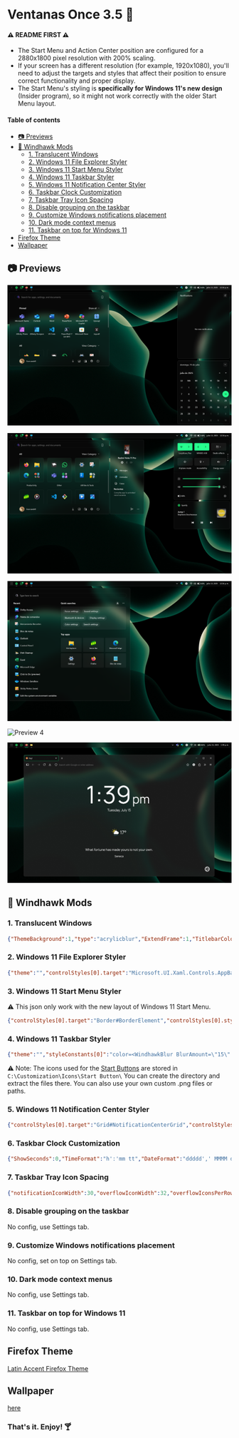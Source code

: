 # Ventanas Once 3.5 🦅

#### ⚠️ README FIRST ⚠️
- The Start Menu and Action Center position are configured for a 2880x1800 pixel resolution with 200% scaling.
- If your screen has a different resolution (for example, 1920x1080), you'll need to adjust the targets and styles that affect their position to ensure correct functionality and proper display.
- The Start Menu's styling is **specifically for Windows 11's new design** (Insider program), so it might not work correctly with the older Start Menu layout.

#### Table of contents
* [📷 Previews](#previews)
* [🦅 Windhawk Mods](#windhawk-mods)
    * [1. Translucent Windows](#1-translucent-windows)
    * [2. Windows 11 File Explorer Styler](#2-windows-11-file-explorer-styler)
    * [3. Windows 11 Start Menu Styler](#3-windows-11-start-menu-styler)
    * [4. Windows 11 Taskbar Styler](#4-windows-11-taskbar-styler)
    * [5. Windows 11 Notification Center Styler](#5-windows-11-notification-center-styler)
    * [6. Taskbar Clock Customization](#6-taskbar-clock-customization)
    * [7. Taskbar Tray Icon Spacing](#7-taskbar-tray-icon-spacing)
    * [8. Disable grouping on the taskbar](#8-disable-grouping-on-the-taskbar)
    * [9. Customize Windows notifications placement](#9-customize-windows-notifications-placement)
    * [10. Dark mode context menus](#10-dark-mode-context-menus)
    * [11. Taskbar on top for Windows 11](#11-taskbar-on-top-for-windows-11)
* [Firefox Theme](#firefox-theme)
* [Wallpaper](#wallpaper)

## 📷 Previews

![Preview 1](https://github.com/Acercandr0/Ventanas-Once/blob/main/Previews/prev1.png)

![Preview 2](https://github.com/Acercandr0/Ventanas-Once/blob/main/Previews/prev2.png)

![Preview 3](https://github.com/Acercandr0/Ventanas-Once/blob/main/Previews/prev3.png)

![Preview 4](https://github.com/Acercandr0/Ventanas-Once/blob/main/Previews/prev4.png)

![Preview 5](https://github.com/Acercandr0/Ventanas-Once/blob/main/Previews/prev5.png)

## 🦅 Windhawk Mods

### 1. Translucent Windows
```json
{"ThemeBackground":1,"type":"acrylicblur","ExtendFrame":1,"TitlebarColor.ColorTitlebar":0,"TitlebarColor.titlerbarstyles_active":"","TitlebarColor.titlerbarstyles_inactive":"","TitlebarTextColor.ColorTitlebarText":0,"TitlebarTextColor.titlerbarcolorstyles_active":"","TitlebarTextColor.titlerbarcolorstyles_inactive":"","BorderColor.ColorBorder":0,"BorderColor.borderstyles_active":"0","BorderColor.borderstyles_inactive":"0","BorderColor.MenuBorderColor":0,"TextAlphaBlend":1,"AccentBlurBehind":"B3222733","ImmersiveDarkTitle":1,"CornerOption":"default","RainbowSpeed":1,"BorderColor.RainbowBorder":0,"TitlebarColor.RainbowTitlebar":0,"RenderingMod.ThemeBackground":1,"RenderingMod.AccentColorControls":1,"RuledPrograms[0].target":"mspaint.exe","RuledPrograms[0].type":"none","RuledPrograms[0].AccentBlurBehind":"00000000","RuledPrograms[0].ImmersiveDarkTitle":0,"RuledPrograms[0].ExtendFrame":0,"RuledPrograms[0].CornerOption":"default","RuledPrograms[0].RainbowSpeed":1,"RuledPrograms[0].TitlebarColor.ColorTitlebar":0,"RuledPrograms[0].TitlebarColor.RainbowTitlebar":0,"RuledPrograms[0].TitlebarColor.titlerbarstyles_active":"FF0000","RuledPrograms[0].TitlebarColor.titlerbarstyles_inactive":"00FFFF","RuledPrograms[0].TitlebarTextColor.ColorTitlebarText":0,"RuledPrograms[0].TitlebarTextColor.RainbowTextColor":0,"RuledPrograms[0].TitlebarTextColor.titlerbarcolorstyles_active":"FF0000","RuledPrograms[0].TitlebarTextColor.titlerbarcolorstyles_inactive":"00FFFF","RuledPrograms[0].BorderColor.ColorBorder":0,"RuledPrograms[0].BorderColor.RainbowBorder":0,"RuledPrograms[0].BorderColor.borderstyles_active":"FF0000","RuledPrograms[0].BorderColor.borderstyles_inactive":"00FFFF"}
```

### 2. Windows 11 File Explorer Styler
```json
{"theme":"","controlStyles[0].target":"Microsoft.UI.Xaml.Controls.AppBarSeparator","controlStyles[0].styles[0]":"Visibility=Collapsed","controlStyles[1].target":"Grid#DetailsViewControlRootGrid","controlStyles[1].styles[0]":"Background=Transparent","controlStyles[2].target":"StackPanel#DetailsViewThumbnail","controlStyles[2].styles[0]":"Background=Transparent","controlStyles[3].target":"Grid#CommandBarControlRootGrid","controlStyles[3].styles[0]":"Background=Transparent","controlStyles[3].styles[1]":"BorderThickness=0,0,0,0","controlStyles[4].target":"FileExplorerExtensions.GalleryViewControl#GalleryViewControl > Grid","controlStyles[4].styles[0]":"Background=Transparent","controlStyles[5].target":"FileExplorerExtensions.GalleryViewControl#GalleryViewControl > Grid > Grid#GalleryRootGrid","controlStyles[5].styles[0]":"Background=Transparent","controlStyles[6].target":"TabViewItem > Grid#LayoutRoot > Canvas > Microsoft.UI.Xaml.Shapes.Path#SelectedBackgroundPath","controlStyles[6].styles[0]":"Fill=Transparent","controlStyles[7].target":"Microsoft.UI.Xaml.Controls.Grid#NavigationBarControlGrid","controlStyles[7].styles[0]":"Background=Transparent","controlStyles[8].target":"CommandBar#FileExplorerCommandBar","controlStyles[8].styles[0]":"Background=Transparent","controlStyles[9].target":"Microsoft.UI.Xaml.Controls.Border#RightBottomBorderLine","controlStyles[9].styles[0]":"Visibility=Collapsed","controlStyles[10].target":"Microsoft.UI.Xaml.Controls.Border#LeftBottomBorderLine","controlStyles[10].styles[0]":"Visibility=Collapsed","controlStyles[11].target":"Microsoft.UI.Xaml.Controls.Border#BottomBorderLine","controlStyles[11].styles[0]":"Visibility=Collapsed","controlStyles[12].target":"TabViewItem > Grid#LayoutRoot > Grid#TabContainer","controlStyles[12].styles[0]":"BorderBrush=Transparent","controlStyles[12].styles[1]":"Background=Transparent","styleConstants[0]":"","resourceVariables[0].variableKey":"","resourceVariables[0].value":"","explorerFrameContainerHeight":0}
```

### 3. Windows 11 Start Menu Styler
⚠️ This json only work with the new layout of Windows 11 Start Menu.
```json
{"controlStyles[0].target":"Border#BorderElement","controlStyles[0].styles[0]":"Background=Transparent","controlStyles[1].target":"Border#StartDropShadow\"","controlStyles[1].styles[0]":"Visibility=Collapsed","controlStyles[2].target":"Border#AcrylicBorder","controlStyles[2].styles[0]":"Background:=$color","controlStyles[3].target":"Border#AcrylicOverlay","controlStyles[3].styles[0]":"Background:=Transparent","controlStyles[3].styles[1]":"BorderThickness=0,0,0,0","controlStyles[4].target":"Grid#UnderlineContainer","controlStyles[4].styles[0]":"Visibility=Collapsed","controlStyles[5].target":"Border#dropshadow","controlStyles[5].styles[0]":"Visibility=Collapsed","controlStyles[6].target":"Windows.UI.Xaml.Controls.Grid#FrameRoot","controlStyles[6].styles[0]":"RenderTransform:=<TranslateTransform X=\"0\" Y=\"-368\" />","controlStyles[6].styles[1]":"MaxHeight=500","controlStyles[7].target":"Windows.UI.Xaml.Controls.SemanticZoom#TopLevelRoot","controlStyles[7].styles[0]":"RenderTransform:=<TranslateTransform X=\"0\" Y=\"368\" />","controlStyles[8].target":"Windows.UI.Xaml.Controls.Border#RightCompanionDropShadow","controlStyles[8].styles[0]":"Visibility=Collapsed","controlStyles[9].target":"Windows.UI.Xaml.Controls.Border#AppBorder","controlStyles[9].styles[0]":"Background:=$color","controlStyles[10].target":"Windows.UI.Xaml.Controls.Border#TaskbarSearchBackground","controlStyles[10].styles[0]":"Background=Transparent","controlStyles[11].target":"Windows.UI.Xaml.Controls.Border#dropshadow","controlStyles[11].styles[0]":"Visibility=Collapsed","controlStyles[12].target":"Windows.UI.Xaml.Controls.Border#LayerBorder","controlStyles[12].styles[0]":"Visibility=Collapsed","controlStyles[13].target":"StartMenu.FolderModal","controlStyles[13].styles[0]":"RenderTransform:=<TranslateTransform X=\"0\" Y=\"368\" />","controlStyles[14].target":"StartMenu.FolderModal > Windows.UI.Xaml.Controls.Grid#Root > Windows.UI.Xaml.Controls.Border","controlStyles[14].styles[0]":"Background:=$color","controlStyles[14].styles[1]":"Shadow:=","controlStyles[14].styles[2]":"BorderThickness=0","controlStyles[15].target":"StartMenu.CategoryControl > Windows.UI.Xaml.Controls.Grid#RootGrid > Windows.UI.Xaml.Controls.Border","controlStyles[15].styles[0]":"BorderThickness=0","controlStyles[16].target":"Windows.UI.Xaml.Controls.Border#StartDropShadow","controlStyles[16].styles[0]":"Visibility=Collapsed","controlStyles[2].styles[1]":"BorderThickness=0","controlStyles[9].styles[1]":"BorderThickness=0","styleConstants[0]":"color=<WindhawkBlur BlurAmount=\"20\" TintColor=\"#B3222733\"/>","controlStyles[15].styles[1]":"Background:=$color"}
```

### 4. Windows 11 Taskbar Styler  
```json
{"theme":"","styleConstants[0]":"color=<WindhawkBlur BlurAmount=\"15\" TintColor=\"#B3222733\"/>","resourceVariables[0].variableKey":"","resourceVariables[0].value":"","controlStyles[0].target":"Taskbar.TaskListLabeledButtonPanel@RunningIndicatorStates > Rectangle#RunningIndicator","controlStyles[0].styles[0]":"Width@ActiveRunningIndicator=21","controlStyles[0].styles[1]":"Height=2","controlStyles[0].styles[2]":"Width@InactiveRunningIndicator=10","controlStyles[0].styles[3]":"Margin=4,0,0,0","controlStyles[1].target":"Taskbar.ExperienceToggleButton#LaunchListButton[AutomationProperties.AutomationId=StartButton] > Taskbar.TaskListButtonPanel@CommonStates > Border#BackgroundElement","controlStyles[1].styles[0]":"Background@InactiveNormal:=<ImageBrush Stretch=\"Uniform\" ImageSource=\"C:\\Customization\\Icons\\Start Button\\Normal.png\" />","controlStyles[1].styles[1]":"Background@InactivePointerOver:=<ImageBrush Stretch=\"Uniform\" ImageSource=\"C:\\Customization\\Icons\\Start Button\\Hover.png\" />","controlStyles[1].styles[2]":"Background@InactivePressed:=<ImageBrush Stretch=\"Uniform\" ImageSource=\"C:\\Customization\\Icons\\Start Button\\Pressed.png\" />","controlStyles[1].styles[3]":"BorderThickness=0","controlStyles[1].styles[4]":"Background@ActiveNormal:=<ImageBrush Stretch=\"Uniform\" ImageSource=\"C:\\Customization\\Icons\\Start Button\\Pressed.png\" />","controlStyles[1].styles[5]":"Background@ActivePointerOver:=<ImageBrush Stretch=\"Uniform\" ImageSource=\"C:\\Customization\\Icons\\Start Button\\Hover.png\" />","controlStyles[1].styles[6]":"Background@ActivePressed:=<ImageBrush Stretch=\"Uniform\" ImageSource=\"C:\\Customization\\Icons\\Start Button\\Pressed.png\" />","controlStyles[1].styles[7]":"CornerRadius=0","controlStyles[1].styles[8]":"MaxHeight=15","controlStyles[1].styles[9]":"MaxWidth=15","controlStyles[2].target":"Taskbar.ExperienceToggleButton#LaunchListButton[AutomationProperties.AutomationId=StartButton] > Taskbar.TaskListButtonPanel > Microsoft.UI.Xaml.Controls.AnimatedVisualPlayer#Icon","controlStyles[2].styles[0]":"Visibility=Collapsed","controlStyles[3].target":"Taskbar.TaskbarFrame > Grid#RootGrid > Taskbar.TaskbarBackground > Grid > Rectangle#BackgroundFill","controlStyles[3].styles[0]":"Fill:=$color","controlStyles[4].target":"Taskbar.ExperienceToggleButton#LaunchListButton","controlStyles[4].styles[0]":"Width=35","controlStyles[5].target":"Windows.UI.Xaml.Controls.Image#OverlayIcon","controlStyles[5].styles[0]":"Transform3D:=<CompositeTransform3D ScaleX=\"0.6\" ScaleY=\"0.6\" ScaleZ=\"0.6\" />","controlStyles[5].styles[1]":"Margin=11,1,0,0","controlStyles[6].target":"Taskbar.Badge#BadgeControl","controlStyles[6].styles[0]":"Transform3D:=<CompositeTransform3D ScaleX=\"0.6\" ScaleY=\"0.6\" ScaleZ=\"0.6\" />","controlStyles[6].styles[1]":"Margin=11,1,0,0","controlStyles[7].target":"Taskbar.TaskListLabeledButtonPanel#IconPanel","controlStyles[7].styles[0]":"Padding=0","controlStyles[8].target":"Windows.UI.Xaml.Controls.Image#Icon","controlStyles[8].styles[0]":"Margin=4,0,0,0","controlStyles[9].target":"Border#OverflowFlyoutBackgroundBorder","controlStyles[9].styles[0]":"Background:=$color","controlStyles[9].styles[1]":"Shadow:=","controlStyles[10].target":"Windows.UI.Xaml.Controls.Border#BackgroundBorder","controlStyles[10].styles[0]":"Margin=0,0,0,0","controlStyles[4].styles[1]":"Margin=3,0,10,0","controlStyles[11].target":"Rectangle#BackgroundStroke","controlStyles[11].styles[0]":"Visibility=Collapsed","controlStyles[1].styles[10]":"Margin=-6,0,0,0","controlStyles[9].styles[2]":"BorderThickness=0","controlStyles[11].styles[1]":"Shadow:=","controlStyles[12].target":"Microsoft.UI.Xaml.Controls.ProgressBar#ProgressIndicator","controlStyles[12].styles[0]":"Width=auto","controlStyles[12].styles[1]":"MinHeight=2","controlStyles[12].styles[2]":"Margin=0"}
```
⚠️ Note: The icons used for the [Start Buttons](https://github.com/Acercandr0/Ventanas-Once/blob/main/Start%20Button.7z) are stored in `C:\Customization\Icons\Start Button\` You can create the directory and extract the files there. You can also use your own custom .png files or paths.

### 5. Windows 11 Notification Center Styler
```json
{"controlStyles[0].target":"Grid#NotificationCenterGrid","controlStyles[0].styles[0]":"Background:=$color","controlStyles[0].styles[1]":"BorderThickness=0","controlStyles[0].styles[2]":"Shadow:=","controlStyles[0].styles[3]":"VerticalAlignment=Stretch","controlStyles[1].target":"Grid#CalendarCenterGrid","controlStyles[1].styles[0]":"Background:=$color","controlStyles[1].styles[1]":"BorderThickness=0","controlStyles[1].styles[2]":"Shadow:=","controlStyles[2].target":"ScrollViewer#CalendarControlScrollViewer","controlStyles[2].styles[0]":"Background:=<AcrylicBrush Opacity=\"0\"/>","controlStyles[3].target":"MenuFlyoutPresenter","controlStyles[3].styles[0]":"Background:=$color","controlStyles[3].styles[1]":"BorderThickness=0","controlStyles[3].styles[2]":"Padding=2,4,2,4","controlStyles[3].styles[3]":"Shadow:=","controlStyles[4].target":"Border#JumpListRestyledAcrylic","controlStyles[4].styles[0]":"Background:=$color","controlStyles[4].styles[1]":"BorderThickness=0","controlStyles[4].styles[2]":"Shadow:=","controlStyles[5].target":"Grid#ControlCenterRegion","controlStyles[5].styles[0]":"Background:=$color","controlStyles[5].styles[1]":"BorderThickness=0","controlStyles[5].styles[2]":"Margin=0,0,0,460","controlStyles[5].styles[3]":"Shadow:=","controlStyles[6].target":"Windows.UI.Xaml.Controls.Grid#L1Grid > Border","controlStyles[6].styles[0]":"Background:=<SolidColorBrush Color=\"Transparent\"/>","controlStyles[7].target":"Windows.UI.Xaml.Controls.Grid#MediaTransportControlsRegion","controlStyles[7].styles[0]":"Background:=$color","controlStyles[7].styles[1]":"BorderThickness=0","controlStyles[7].styles[2]":"Margin=0,0,0,-970","controlStyles[7].styles[3]":"Shadow:=","controlStyles[8].target":"Grid#MediaTransportControlsRoot","controlStyles[8].styles[0]":"Background:=<SolidColorBrush Color=\"Transparent\"/>","controlStyles[9].target":"ContentPresenter#PageContent","controlStyles[9].styles[0]":"Background:=<SolidColorBrush Color=\"Transparent\"/>","controlStyles[10].target":"ContentPresenter#PageContent > Grid > Border","controlStyles[10].styles[0]":"Background:=<SolidColorBrush Color=\"Transparent\"/>","controlStyles[11].target":"QuickActions.ControlCenter.AccessibleWindow#PageWindow > ContentPresenter > Grid#FullScreenPageRoot","controlStyles[11].styles[0]":"Background:=<SolidColorBrush Color=\"Transparent\"/>","controlStyles[12].target":"QuickActions.ControlCenter.AccessibleWindow#PageWindow > ContentPresenter > Grid#FullScreenPageRoot > ContentPresenter#PageHeader","controlStyles[12].styles[0]":"Background:=<SolidColorBrush Color=\"Transparent\"/>","controlStyles[13].target":"Windows.UI.Xaml.Controls.ListView#MediaButtonsListView","controlStyles[13].styles[0]":"RenderTransform:=<ScaleTransform ScaleX=\"0.9\" ScaleY=\"0.9\" />","controlStyles[13].styles[1]":"RenderTransformOrigin=0.5,0.5","controlStyles[14].target":"ActionCenter.FocusSessionControl","controlStyles[14].styles[0]":"Height=0","theme":"","styleConstants[0]":"color=<WindhawkBlur BlurAmount=\"15\" TintColor=\"#B3222733\"/>","resourceVariables[0].variableKey":"","resourceVariables[0].value":"","controlStyles[15].target":"Border#ToastBackgroundBorder2","controlStyles[15].styles[0]":"Background:=$color","controlStyles[15].styles[1]":"BorderThickness=0,0,0,0","controlStyles[15].styles[2]":"Shadow:=","controlStyles[16].target":"Grid#ThumbnailImage","controlStyles[16].styles[0]":"Grid.Column=0","controlStyles[16].styles[1]":"Margin=-2,-5,0,0","controlStyles[16].styles[2]":"Height=132","controlStyles[16].styles[3]":"Width=130","controlStyles[17].target":"StackPanel#PrimaryAndSecondaryTextContainer","controlStyles[17].styles[0]":"Margin=160,-10,0,0","controlStyles[13].styles[2]":"Margin=60,-30,-10,0","controlStyles[13].styles[3]":"VerticalAlignment=0","controlStyles[13].styles[4]":"HorizontalAlignment=2","controlStyles[18].target":"Windows.UI.Xaml.Controls.Image#IconImage","controlStyles[19].target":"Windows.UI.Xaml.Controls.TextBlock#AppNameText","controlStyles[19].styles[0]":"Margin=160,0,0,-40","controlStyles[18].styles[0]":"Visibility=Collapsed","controlStyles[2].styles[1]":"BorderThickness=0"}
```

### 6. Taskbar Clock Customization  
```json
{"ShowSeconds":0,"TimeFormat":"h':'mm tt","DateFormat":"ddddd',' MMMM d","WeekdayFormat":"dddd","WeekdayFormatCustom":"","TopLine":"%date%   %time%","BottomLine":"","MiddleLine":"","TooltipLine":"","Width":180,"Height":60,"MaxWidth":0,"TextSpacing":0,"WebContentsItems[0].Url":"","WebContentsItems[0].BlockStart":"","WebContentsItems[0].Start":"","WebContentsItems[0].End":"","WebContentsItems[0].MaxLength":50,"WebContentsUpdateInterval":10,"TimeZones[0]":"Eastern Standard Time","TimeStyle.Hidden":0,"TimeStyle.TextColor":"","TimeStyle.TextAlignment":"","TimeStyle.FontSize":0,"TimeStyle.FontFamily":"","TimeStyle.FontWeight":"","TimeStyle.FontStyle":"","TimeStyle.FontStretch":"","TimeStyle.CharacterSpacing":0,"DateStyle.Hidden":1,"DateStyle.TextColor":"","DateStyle.TextAlignment":"","DateStyle.FontSize":0,"DateStyle.FontFamily":"","DateStyle.FontWeight":"","DateStyle.FontStyle":"","DateStyle.FontStretch":"","DateStyle.CharacterSpacing":0,"oldTaskbarOnWin11":0}
```

### 7. Taskbar Tray Icon Spacing
```json
{"notificationIconWidth":30,"overflowIconWidth":32,"overflowIconsPerRow":5}
```

### 8. Disable grouping on the taskbar
No config, use Settings tab.

### 9. Customize Windows notifications placement
No config, set on top on Settings tab.

### 10. Dark mode context menus
No config, use Settings tab.

### 11. Taskbar on top for Windows 11
No config, use Settings tab.

## Firefox Theme
[Latin Accent Firefox Theme](https://github.com/Acercandr0/Latin-Accent)

## Wallpaper
[here](https://4kwallpapers.com/black-dark/ios-13-stock-ipados-dark-green-black-background-amoled-ipad-794.html)

### That's it. Enjoy! 🍸
